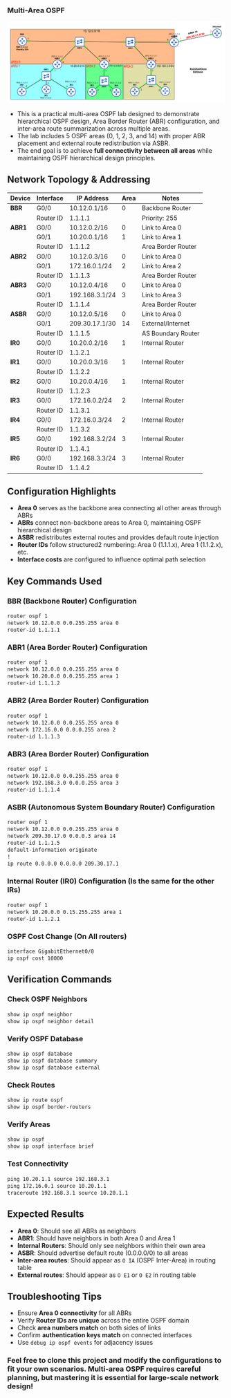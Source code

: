 ### Multi-Area OSPF

![OSPF Network Diagram](./Images/!!!OSPF_TOPOLOGY.png)

- This is a practical multi-area OSPF lab designed to demonstrate hierarchical OSPF design, Area Border Router (ABR) configuration, and inter-area route summarization across multiple areas.
- The lab includes 5 OSPF areas (0, 1, 2, 3, and 14) with proper ABR placement and external route redistribution via ASBR.
- The end goal is to achieve **full connectivity between all areas** while maintaining OSPF hierarchical design principles.

## Network Topology & Addressing

| Device   | Interface | IP Address        | Area | Notes             |
|----------|-----------|-------------------|------|-------------------|
| **BBR**  | G0/0      | 10.12.0.1/16     | 0    | Backbone Router   |
|          | Router ID | 1.1.1.1           |      | Priority: 255     |
| **ABR1** | G0/0      | 10.12.0.2/16     | 0    | Link to Area 0    |
|          | G0/1      | 10.20.0.1/16     | 1    | Link to Area 1    |
|          | Router ID | 1.1.1.2           |      | Area Border Router|
| **ABR2** | G0/0      | 10.12.0.3/16     | 0    | Link to Area 0    |
|          | G0/1      | 172.16.0.1/24    | 2    | Link to Area 2    |
|          | Router ID | 1.1.1.3           |      | Area Border Router|
| **ABR3** | G0/0      | 10.12.0.4/16     | 0    | Link to Area 0    |
|          | G0/1      | 192.168.3.1/24   | 3    | Link to Area 3    |
|          | Router ID | 1.1.1.4           |      | Area Border Router|
| **ASBR** | G0/0      | 10.12.0.5/16     | 0    | Link to Area 0    |
|          | G0/1      | 209.30.17.1/30   | 14   | External/Internet |
|          | Router ID | 1.1.1.5           |      | AS Boundary Router|
| **IR0**  | G0/0      | 10.20.0.2/16     | 1    | Internal Router   |
|          | Router ID | 1.1.2.1           |      |                   |
| **IR1**  | G0/0      | 10.20.0.3/16     | 1    | Internal Router   |
|          | Router ID | 1.1.2.2           |      |                   |
| **IR2**  | G0/0      | 10.20.0.4/16     | 1    | Internal Router   |
|          | Router ID | 1.1.2.3           |      |                   |
| **IR3**  | G0/0      | 172.16.0.2/24    | 2    | Internal Router   |
|          | Router ID | 1.1.3.1           |      |                   |
| **IR4**  | G0/0      | 172.16.0.3/24    | 2    | Internal Router   |
|          | Router ID | 1.1.3.2           |      |                   |
| **IR5**  | G0/0      | 192.168.3.2/24   | 3    | Internal Router   |
|          | Router ID | 1.1.4.1           |      |                   |
| **IR6**  | G0/0      | 192.168.3.3/24   | 3    | Internal Router   |
|          | Router ID | 1.1.4.2           |      |                   |

## Configuration Highlights

- **Area 0** serves as the backbone area connecting all other areas through ABRs
- **ABRs** connect non-backbone areas to Area 0, maintaining OSPF hierarchical design
- **ASBR** redistributes external routes and provides default route injection
- **Router IDs** follow structured2 numbering: Area 0 (1.1.1.x), Area 1 (1.1.2.x), etc.
- **Interface costs** are configured to influence optimal path selection

## Key Commands Used

### BBR (Backbone Router) Configuration
```cisco
router ospf 1
network 10.12.0.0 0.0.255.255 area 0
router-id 1.1.1.1
```

### ABR1 (Area Border Router) Configuration
```cisco
router ospf 1
network 10.12.0.0 0.0.255.255 area 0
network 10.20.0.0 0.0.255.255 area 1
router-id 1.1.1.2
```

### ABR2 (Area Border Router) Configuration
```cisco
router ospf 1
network 10.12.0.0 0.0.255.255 area 0
network 172.16.0.0 0.0.0.255 area 2
router-id 1.1.1.3
```

### ABR3 (Area Border Router) Configuration
```cisco
router ospf 1
network 10.12.0.0 0.0.255.255 area 0
network 192.168.3.0 0.0.0.255 area 3
router-id 1.1.1.4
```

### ASBR (Autonomous System Boundary Router) Configuration
```cisco
router ospf 1
network 10.12.0.0 0.0.255.255 area 0
network 209.30.17.0 0.0.0.3 area 14
router-id 1.1.1.5
default-information originate
!
ip route 0.0.0.0 0.0.0.0 209.30.17.1
```

### Internal Router (IR0) Configuration (Is the same for the other IRs)
```cisco
router ospf 1
network 10.20.0.0 0.15.255.255 area 1
router-id 1.1.2.1
```

### OSPF Cost Change (On All routers)
```cisco
interface GigabitEthernet0/0
ip ospf cost 10000
```

## Verification Commands

### Check OSPF Neighbors
```cisco
show ip ospf neighbor
show ip ospf neighbor detail
```

### Verify OSPF Database
```cisco
show ip ospf database
show ip ospf database summary
show ip ospf database external
```

### Check Routes
```cisco
show ip route ospf
show ip ospf border-routers
```

### Verify Areas
```cisco
show ip ospf
show ip ospf interface brief
```

### Test Connectivity
```cisco
ping 10.20.1.1 source 192.168.3.1
ping 172.16.0.1 source 10.20.1.1
traceroute 192.168.3.1 source 10.20.1.1
```

## Expected Results

- **Area 0**: Should see all ABRs as neighbors
- **ABR1**: Should have neighbors in both Area 0 and Area 1
- **Internal Routers**: Should only see neighbors within their own area
- **ASBR**: Should advertise default route (0.0.0.0/0) to all areas
- **Inter-area routes**: Should appear as `O IA` (OSPF Inter-Area) in routing table
- **External routes**: Should appear as `O E1` or `O E2` in routing table

## Troubleshooting Tips

- Ensure **Area 0 connectivity** for all ABRs
- Verify **Router IDs are unique** across the entire OSPF domain
- Check **area numbers match** on both sides of links
- Confirm **authentication keys match** on connected interfaces
- Use `debug ip ospf events` for adjacency issues

### Feel free to clone this project and modify the configurations to fit your own scenarios. Multi-area OSPF requires careful planning, but mastering it is essential for large-scale network design!
